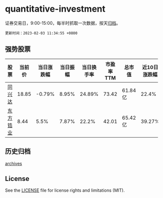# quantitative-investment

证券交易日，9:00-15:00，每半时抓取一次数据，按天[归档](archives)。

`更新时间：2023-02-03 11:34:55 +0800`

## 强势股票

|股票|当前价|当日涨跌幅|当日振幅|当日换手率|市盈率TTM|总市值|近10日涨跌幅|
|----|----|----|----|----|----|----|----|
|[同兴达](https://xueqiu.com/S/SZ002845)|18.85|-0.79%|8.95%|24.89%|73.42|61.84亿|22.4%|
|[东方锆业](https://xueqiu.com/S/SZ002167)|8.44|5.5%|7.87%|22.2%|42.01|65.42亿|39.27%|

## 历史归档

[archives](archives)

## License

See the [LICENSE](LICENSE) file for license rights and limitations (MIT).